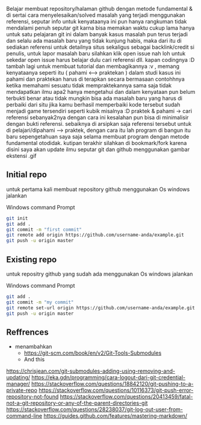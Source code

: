 Belajar membuat repository/halaman github dengan metode fundamental  & di sertai cara menyelesaikan/solved masalah yang terjadi menggunakan referensi, seputar info untuk kenyataanya ini pun hanya rangkuman tidak mendalami penuh seputar git karna bisa memakan waktu cukup lama hanya untuk satu pelajaran git ini dalam banyak kasus masalah pun terus terjadi dan selalu ada masalah baru yang tidak kunjung habis, maka dari itu di sediakan referensi untuk detailnya situs sekaligus sebagai backlink/credit si penulis, untuk lapor masalah baru silahkan klik open issue nah loh untuk sekedar open issue harus belajar dulu cari referensi dll. kapan codingnya :D tambah lagi untuk membuat tutorial dan membagikannya :v , memang kenyataanya seperti itu ( pahami <--> praktekan ) dalam studi kasus ini pahami dan praktekan harus di terapkan secara bermasaan contohhnya ketika memahami sesuatu tidak mempraktekannya sama saja tidak mendapatkan ilmu apa2 hanya mengetahui dan dalam kenyataan pun belum terbukti benar atau tidak mungkin bisa ada masalah baru yang harus di perbaiki dari situ jika kamu berhasil memperbaiki kode tersebut sudah menjadi game tersendiri seperti kubik misalnya :D praktek & pahami -> cari referensi sebanyak2nya dengan cara ini kesalahan pun bisa di minimalisir dengan bukti referensi. sebaiknya di arsipkan saja referensi tersebut untuk di pelajari/dipahami --> praktek, dengan cara itu lah program di bangun itu baru sepengetahuan saya saja selama membuat program dengan metode fundamental otodidak. kutipan terakhir silahkan di bookmark/fork karena disini saya akan update ilmu seputar git dan github menggunakan gambar ekstensi .gif


## Initial repo

untuk pertama kali membuat repository github menggunakan Os windows jalankan

Windows command Prompt

```bash
git init 
git add .
git commit -m "first commit" 
git remote add origin https://github.com/username-anda/example.git
git push -u origin master
```

## Existing repo

untuk repositry github yang sudah ada menggunakan Os windows jalankan

Windows command Prompt

```bash
git add .
git commit -m "my commit"
git remote set-url origin https://github.com/username-anda/example.git
git push -u origin master
```

## Reffrences
- menambahkan
  - https://git-scm.com/book/en/v2/Git-Tools-Submodules
  - And this

https://chrisjean.com/git-submodules-adding-using-removing-and-updating/
https://eka.gdn/programming/cara-logout-dari-git-credential-manager/
https://stackoverflow.com/questions/18842120/git-pushing-to-a-private-repo
https://stackoverflow.com/questions/10116373/git-push-error-repository-not-found
https://stackoverflow.com/questions/20413459/fatal-not-a-git-repository-or-any-of-the-parent-directories-git
https://stackoverflow.com/questions/28238037/git-log-out-user-from-command-line
https://guides.github.com/features/mastering-markdown/
